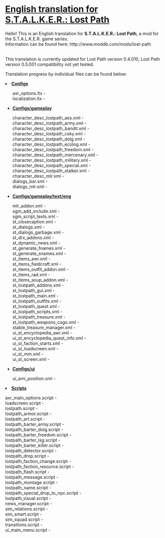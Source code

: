 <h1><a href="https://github.com/thorbits/lost-path-english-translation">English translation for S.T.A.L.K.E.R.: Lost Path</a></h1>

<p>Hello! This is an English translation for <strong>S.T.A.L.K.E.R.: Lost Path</strong>, a mod for the S.T.A.L.K.E.R. game series.<br>
Information can be found here: http://www.moddb.com/mods/lost-path</p>
<br>
This translation is currently updated for Lost Path version 0.4.010, Lost Path version 0.5.001 compatibility not yet tested.
<br>
<p>Translation progress by individual files can be found below:</p>

<p><strong><li><a href="https://github.com/thorbits/lost-path-english-translation/tree/master/gamedata/configs">Configs</a></strong></p>
<ul>
axr_options.ltx                       - 
<br>
localization.ltx                      - 
<br></ul>

<ul><p><strong><li><a href="https://github.com/thorbits/lost-path-english-translation/tree/master/gamedata/configs/gameplay">Configs/gameplay</a></strong></p>
character_desc_lostpath_aes.xml       - 
<br>
character_desc_lostpath_army.xml      - 
<br>
character_desc_lostpath_bandit.xml    - 
<br>
character_desc_lostpath_csky.xml      - 
<br>
character_desc_lostpath_dolg.xml      - 
<br>
character_desc_lostpath_ecolog.xml    - 
<br>
character_desc_lostpath_freedom.xml   - 
<br>
character_desc_lostpath_mercenary.xml - 
<br>
character_desc_lostpath_military.xml  - 
<br>
character_desc_lostpath_special.xml   - 
<br>
character_desc_lostpath_stalker.xml   - 
<br>
character_desc_mlr.xml                - 
<br>
dialogs_bar.xml                       - 
<br>
dialogs_mlr.xml                       - 
<br></ul>

<ul><p><strong><li><a href="https://github.com/thorbits/lost-path-english-translation/tree/master/gamedata/configs/text/eng">Configs/gameplay/text/eng</a></strong></p>
mlr_addon.xml                         - 
<br>
sgm_add_include.xml                   - 
<br>
sgm_script_texts.xml                  - 
<br>
st_closecaption.xml                   - 
<br>
st_dialogs.xml                        -  
<br>
st_dialogs_garbage.xml                - 
<br>
st_drx_addons.xml                     - 
<br>
st_dynamic_news.xml                   - 
<br>
st_generate_fnames.xml                - 
<br>
st_generate_snames.xml                - 
<br>
st_items_awr.xml                      - 
<br>
st_items_fieldcraft.xml               - 
<br>
st_items_outfit_addon.xml             - 
<br>
st_items_rad.xml                      - 
<br>
st_items_soup_addon.xml               - 
<br>
st_lostpath_addons.xml                - 
<br>
st_lostpath_gui.xml                   - 
<br>
st_lostpath_main.xml                  - 
<br>
st_lostpath_outfits.xml               - 
<br>
st_lostpath_quest.xml                 - 
<br>
st_lostpath_scripts.xml               - 
<br>
st_lostpath_treasure.xml              - 
<br>
st_lostpath_weapons_csgo.xml          - 
<br>
stable_treasure_manager.xml           - 
<br>
ui_st_encyclopedia_awr.xml            - 
<br>
ui_st_encyclopedia_quest_info.xml     - 
<br>
ui_st_faction_starts.xml              - 
<br>
ui_st_loadscreen.xml                  - 
<br>
ui_st_mm.xml                          - 
<br>
ui_st_screen.xml                      - 
<br></ul>

<ul><p><strong><li><a href="https://github.com/thorbits/lost-path-english-translation/tree/master/gamedata/configs/ui">Configs/ui</a></strong></p>
ui_ami_position.xml                   - 
<br></ul>

<p><strong><li><a href="https://github.com/thorbits/lost-path-english-translation/tree/master/gamedata/scripts">Scripts</a></strong></p>
axr_main_options.script               - 
<br>
loadscreen.script                     - 
<br>
lostpath.script                       - 
<br>
lostpath_armor.script                 - 
<br>
lostpath_art.script                   - 
<br>
lostpath_barter_army.script           - 
<br>
lostpath_barter_dolg.script           - 
<br>
lostpath_barter_freedom.script        - 
<br>
lostpath_barter_isg.script            - 
<br>
lostpath_barter_killer.script         - 
<br>
lostpath_detector.script              - 
<br>
lostpath_drop.script                  - 
<br>
lostpath_faction_change.script        - 
<br>
lostpath_faction_resource.script      - 
<br>
lostpath_flash.script                 - 
<br>
lostpath_message.script               - 
<br>
lostpath_montage.script               - 
<br>
lostpath_name.script                  - 
<br>
lostpath_special_drop_to_npc.script   - 
<br>
lostpath_visual.script                - 
<br>
news_manager.script                   - 
<br>
sim_relations.script                  - 
<br>
sim_smart.script                      - 
<br>
sim_squad.script                      - 
<br>
transitions.script                    - 
<br>
ui_main_menu.script                   - 
</ul>
<br>
